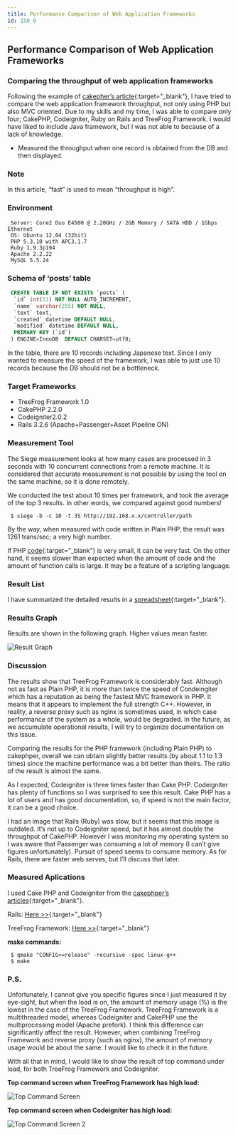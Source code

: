```yaml
---
title: Performance Comparison of Web Application Frameworks
id: 150_0
---
```


## Performance Comparison of Web Application Frameworks

### Comparing the throughput of web application frameworks

Following the example of [cakepher’s article](http://d.hatena.ne.jp/cakephper/20110802/1312275110){:target="_blank"}, I have tried to compare the web application framework throughput, not only using PHP but also MVC oriented. Due to my skills and my time, I was able to compare only four; CakePHP, Codeigniter, Ruby on Rails and TreeFrog Framework. I would have liked to include Java framework, but I was not able to because of a lack of knowledge.

* Measured the throughput when one record is obtained from the DB and then displayed.
 
### Note

In this article, “fast” is used to mean “throughput is high”.

### Environment

```
 Server: Core2 Duo E4500 @ 2.20GHz / 2GB Memory / SATA HDD / 1Gbps Ethernet
 OS: Ubuntu 12.04 (32bit)
 PHP 5.3.10 with APC3.1.7
 Ruby 1.9.3p194
 Apache 2.2.22
 MySQL 5.5.24
``` 

### Schema of ‘posts’ table

```sql
 CREATE TABLE IF NOT EXISTS `posts` (
  `id` int(11) NOT NULL AUTO_INCREMENT,
  `name` varchar(255) NOT NULL,
  `text` text,
  `created` datetime DEFAULT NULL,
  `modified` datetime DEFAULT NULL,
  PRIMARY KEY (`id`)
 ) ENGINE=InnoDB  DEFAULT CHARSET=utf8;
```

In the table, there are 10 records including Japanese text. Since I only wanted to measure the speed of the framework, I was able to just use 10 records because the DB should not be a bottleneck.

### Target Frameworks

* TreeFrog Framework 1.0
* CakePHP 2.2.0
* Codeigniter2.0.2
* Rails 3.2.6 (Apache+Passenger+Asset Pipeline ON)
 
### Measurement Tool

The Siege measurement looks at how many cases are processed in 3 seconds with 10 concurrent connections from a remote machine. It is considered that accurate measurement is not possible by using the tool on the same machine, so it is done remotely.

We conducted the test about 10 times per framework, and took the average of the top 3 results. In other words, we compared against good numbers!

```
 $ siege -b -c 10 -t 3S http://192.168.x.x/controller/path
```
 
By the way, when measured with code written in Plain PHP, the result was 1261 trans/sec; a very high number.

If PHP [code](http://github.com/ichikaway/CakePHP-PerformanceCheckSample/blob/master/php/view.php){:target="_blank"} is very small, it can be very fast. On the other hand, it seems slower than expected when the amount of code and the amount of function calls is large. It may be a feature of a scripting language.
 
### Result List

I have summarized the detailed results in a [spreadsheet](https://docs.google.com/spreadsheet/ccc?key=0AlpTorSDNQjbdEpWTURuRE5TaEtNN0FYbXU5Vl92RUE#gid=0){:target="_blank"}.

### Results Graph

Results are shown in the following graph. Higher values mean faster.

![Result Graph](http://www.treefrogframework.org/wp-content/uploads/snapshot4.png "Result Graph")

### Discussion

The results show that TreeFrog Framework is considerably fast. Although not as fast as Plain PHP, it is more than twice the speed of Condeingiter which has a reputation as being the fastest MVC framework in PHP. It means that it appears to implement the full strength C++. However, in reality, a reverse proxy such as nginx is sometimes used, in which case performance of the system as a whole, would be degraded. In the future, as we accumulate operational results, I will try to organize documentation on this issue.

Comparing the results for the PHP framework (including Plain PHP) to cakephper, overall we can obtain slightly better results (by about 1.1 to 1.3 times) since the machine performance was a bit better than theirs. The ratio of the result is almost the same.

As I expected, Codeigniter is three times faster than Cake PHP. Codeigniter has plenty of functions so I was surprised to see this result. Cake PHP has a lot of users and has good documentation, so, if speed is not the main factor, it can be a good choice.

I had an image that Rails (Ruby) was slow, but it seems that this image is outdated. It’s not up to Codeigniter speed, but it has almost double the throughput of CakePHP. However I was monitoring my operating system so I was aware that Passenger was consuming a lot of memory (I can’t give figures unfortunately). Pursuit of speed seems to consume memory. As for Rails, there are faster web serves, but I’ll discuss that later.

### Measured Aplications 

I used Cake PHP and Codeigniter from the [cakephper’s articles](http://d.hatena.ne.jp/cakephper/20110802/1312275110){:target="_blank"}.

Rails: [Here >>](https://docs.google.com/open?id=0B1pTorSDNQjbT2t3Ylc1Wl9aUzg){:target="_blank"}

TreeFrog Framework: [Here >>](https://docs.google.com/open?id=0B1pTorSDNQjbNldxT1NjbEs4VzQ){:target="_blank"}

**make commands:**

```
 $ qmake "CONFIG+=release" -recursive -spec linux-g++
 $ make
```

### P.S.

Unfortunately, I cannot give you specific figures since I just measured it by eye-sight, but when the load is on, the amount of memory usage (%) is the lowest in the case of the TreeFrog Framework.
TreeFrog Framework is a multithreaded model, whereas Codeigniter and CakePHP use the multiprocessing model (Apache prefork). I think this difference can significantly affect the result. However, when combining TreeFrog Framework and reverse proxy (such as nginx), the amount of memory usage would be about the same. I would like to check it in the future.

With all that in mind, I would like to show the result of top command under load, for both TreeFrog Framework and Codeigniter.

**Top command screen when TreeFrog Framework has high load:**

![Top Command Screen](http://www.treefrogframework.org/wp-content/uploads/2012/07/snapshot2-2.png "Top Command Screen")

**Top command screen when Codeigniter has high load:**

![Top Command Screen 2](http://www.treefrogframework.org/wp-content/uploads/2012/07/snapshot2-2.png "Top Command Screen 2")